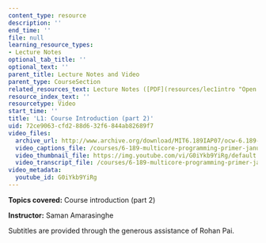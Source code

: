 ```yaml
---
content_type: resource
description: ''
end_time: ''
file: null
learning_resource_types:
- Lecture Notes
optional_tab_title: ''
optional_text: ''
parent_title: Lecture Notes and Video
parent_type: CourseSection
related_resources_text: Lecture Notes ([PDF](resources/lec1intro "Open in a new window."))
resource_index_text: ''
resourcetype: Video
start_time: ''
title: 'L1: Course Introduction (part 2)'
uid: 72ce9063-cfd2-88d6-32f6-844ab82689f7
video_files:
  archive_url: http://www.archive.org/download/MIT6.189IAP07/ocw-6.189-iap07-lec01b_300k.mp4
  video_captions_file: /courses/6-189-multicore-programming-primer-january-iap-2007/3025d8e94240574599f1390f0ccfe3cf_G0iYkb9YiRg.vtt
  video_thumbnail_file: https://img.youtube.com/vi/G0iYkb9YiRg/default.jpg
  video_transcript_file: /courses/6-189-multicore-programming-primer-january-iap-2007/23b6f1f960c4de2d49e371b541c9c023_G0iYkb9YiRg.pdf
video_metadata:
  youtube_id: G0iYkb9YiRg
---
```


**Topics covered:** Course introduction (part 2)

**Instructor:** Saman Amarasinghe

Subtitles are provided through the generous assistance of Rohan Pai.